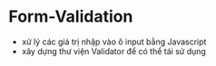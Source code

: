 # Form-Validation

- xử lý các giá trị nhập vào ô input bằng Javascript
- xây dựng thư viện Validator để có thể tái sử dụng
